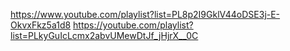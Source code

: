 https://www.youtube.com/playlist?list=PL8p2I9GklV44oDSE3j-E-OkvxFkz5a1d8
https://youtube.com/playlist?list=PLkyGuIcLcmx2abvUMewDtJf_jHjrX__0C

